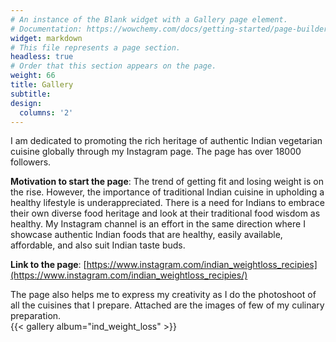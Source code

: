 ```yaml
---
# An instance of the Blank widget with a Gallery page element.
# Documentation: https://wowchemy.com/docs/getting-started/page-builder/
widget: markdown
# This file represents a page section.
headless: true
# Order that this section appears on the page.
weight: 66
title: Gallery
subtitle:
design:
  columns: '2'
---
```

I am dedicated to promoting the rich heritage of authentic Indian vegetarian cuisine globally through my Instagram page. The page has over 18000 followers. 

**Motivation to start the page**: The trend of getting fit and losing weight is on the rise. However, the importance of traditional Indian cuisine in upholding a healthy lifestyle is underappreciated. There is a need for Indians to embrace their own diverse food heritage and look at their traditional food wisdom as healthy. My Instagram channel is an effort in the same direction where I showcase authentic Indian foods that are healthy, easily available, affordable, and also suit Indian taste buds. 

**Link to the page**: [https://www.instagram.com/indian_weightloss_recipies](https://www.instagram.com/indian_weightloss_recipies/) 

The page also helps me to express my creativity as I do the photoshoot of all the cuisines that I prepare. Attached are the images of few of my culinary preparation. 
<br>
{{< gallery album="ind_weight_loss" >}}